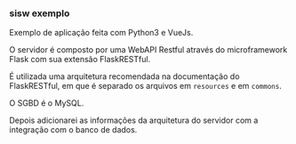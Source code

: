 ### sisw exemplo

Exemplo de aplicação feita com Python3 e VueJs.

O servidor é composto por uma WebAPI Restful através do microframework Flask com sua extensão FlaskRESTful.

É utilizada uma arquitetura recomendada na documentação do FlaskRESTful, em que é separado os arquivos em `resources` e em `commons`.

O SGBD é o MySQL.

Depois adicionarei as informações da arquitetura do servidor com a integração com o banco de dados.
